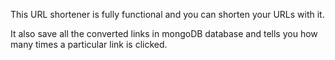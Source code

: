 This URL shortener is fully functional and you can shorten your URLs with it.

It also save all the converted links in mongoDB database and tells you how many
times a particular link is clicked.
